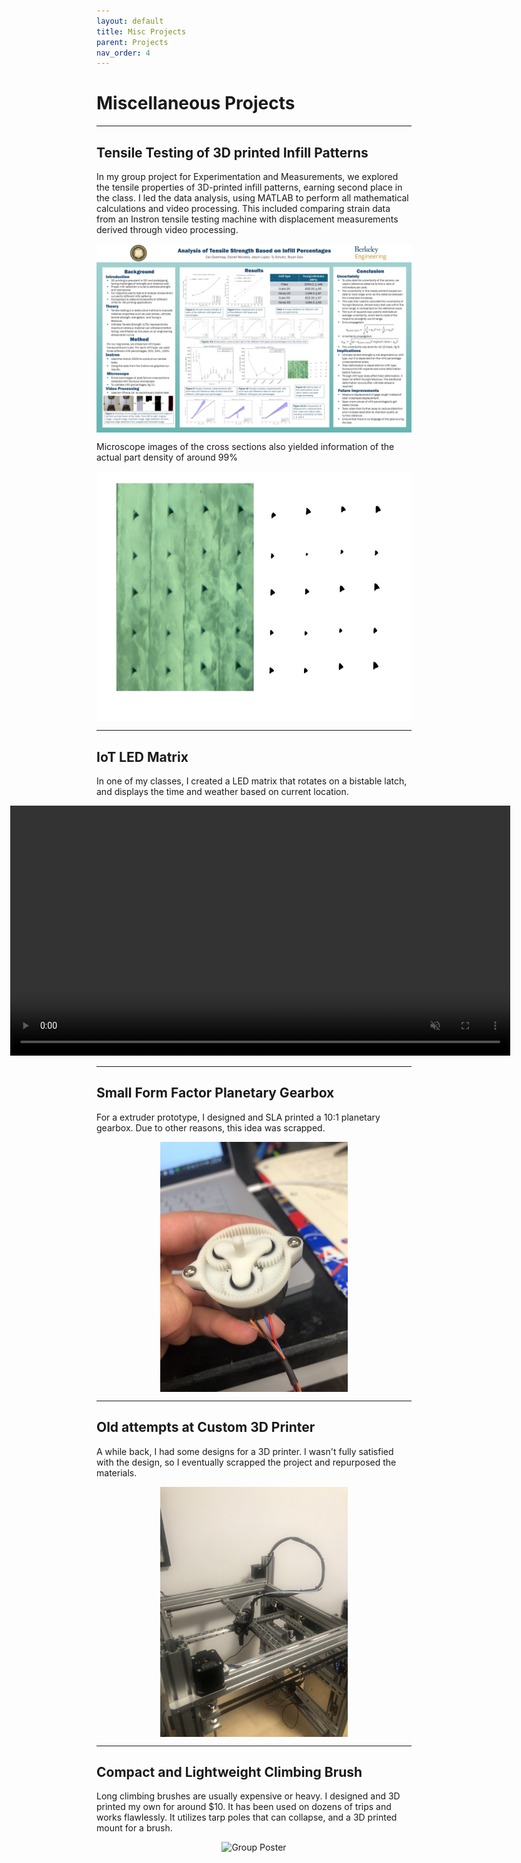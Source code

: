```yaml
---
layout: default
title: Misc Projects
parent: Projects
nav_order: 4
---
```


# Miscellaneous Projects

---

## Tensile Testing of 3D printed Infill Patterns
In my group project for Experimentation and Measurements, we explored the tensile properties of 3D-printed infill patterns, earning second place in the class. I led the data analysis, using MATLAB to perform all mathematical calculations and video processing. This included comparing strain data from an Instron tensile testing machine with displacement measurements derived through video processing.

<div style="display: flex; justify-content: center;">
  <img src="assets/poster.jpg" alt="Group Poster" style="height: auto; width: 700px;">
</div>

Microscope images of the cross sections also yielded information of the actual part density of around 99%
<div style="display: flex; justify-content: center;">
  <img src="assets/infill_micro.jpg" alt="Group Poster" style="height: 400px; width: auto;">
</div>

---

## IoT LED Matrix
In one of my classes, I created a LED matrix that rotates on a bistable latch, and displays the time and weather based on current location.

<div style="display: flex; justify-content: center; align-items: center; gap: 20px;">
  <div>
    <img src="assets/led_screen.jpg" alt="Image of LED screen" style="height: 400px; width: auto;">
  </div>
  <div>
    <video style="height: 400px; width: auto;" controls autoplay loop muted>
      <source src="assets/bistable_latch.mp4" type="video/mp4">
      Your browser does not support the video tag.
    </video>
  </div>
</div>

---

## Small Form Factor Planetary Gearbox
For a extruder prototype, I designed and SLA printed a 10:1 planetary gearbox. Due to other reasons, this idea was scrapped.

<div style="display: flex; justify-content: center;">
  <img src="assets/planetary_gearbox.jpg" alt="Image of Planetary Gearbox" style="height: 400px; width: auto;">
</div>

---

## Old attempts at Custom 3D Printer
A while back, I had some designs for a 3D printer. I wasn't fully satisfied with the design, so I eventually scrapped the project and repurposed the materials.

<div style="display: flex; justify-content: center;">
  <img src="assets/old_printer_design.jpg" alt="Old Printer Design" style="height: 400px; width: auto;">
</div>

---

## Compact and Lightweight Climbing Brush
Long climbing brushes are usually expensive or heavy. I designed and 3D printed my own for around $10. It has been used on dozens of trips and works flawlessly. It utilizes tarp poles that can collapse, and a 3D printed mount for a brush.

<div style="display: flex; justify-content: center;">
  <img src="assets/climbing_brush.jpg" alt="Group Poster" style="height: 400px; width: auto;">
</div>



